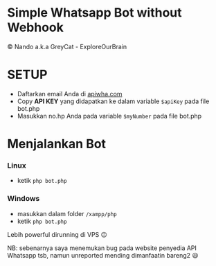 # Simple Whatsapp Bot without Webhook
:copyright: Nando a.k.a GreyCat - ExploreOurBrain


# SETUP
- Daftarkan email Anda di [apiwha.com](apiwha.com)
- Copy **API KEY** yang didapatkan ke dalam variable `$apiKey` pada file bot.php
- Masukkan no.hp Anda pada variable `$myNumber` pada file bot.php

# Menjalankan Bot

### Linux 
- ketik `php bot.php`

### Windows
- masukkan dalam folder `/xampp/php`
- ketik `php bot.php`


Lebih powerful dirunning di VPS :wink:

NB: sebenarnya saya menemukan bug pada website penyedia API Whatsapp tsb, namun unreported mending dimanfaatin bareng2 :smiley:
